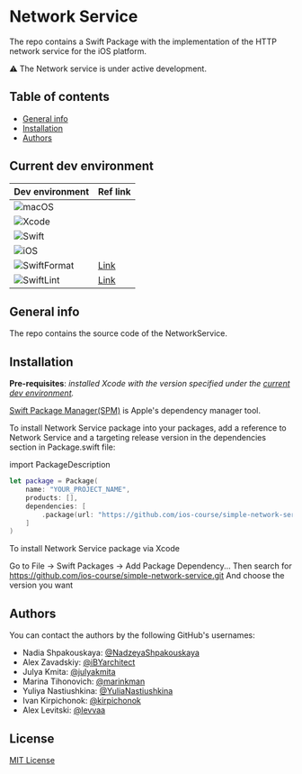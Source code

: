 # Network Service 

The repo contains a Swift Package with the implementation of the HTTP network service for the iOS platform.

⚠️ The Network service is under active development.

## Table of contents

* [General info](#general-info)
* [Installation](#installation)
* [Authors](#authors)

## Current dev environment 

| Dev environment| Ref link |
| --- | -- |
| ![macOS](https://img.shields.io/badge/macOS-13.3+-blue) |  
| ![Xcode](https://img.shields.io/badge/Xcode-14.3-red)   |
| ![Swift](https://img.shields.io/badge/Swift-5.8-orange) | 
| ![iOS](https://img.shields.io/badge/iOS-15%2B-lightgrey) | 
| ![SwiftFormat](https://img.shields.io/badge/SwiftFormat-0.51.7-yellow) | [Link](https://github.com/nicklockwood/SwiftFormat) |
| ![SwiftLint](https://img.shields.io/badge/SwiftLint-0.51.0-green)| [Link](https://github.com/realm/SwiftLint) |

## General info

The repo contains the source code of the NetworkService.

## Installation

**Pre-requisites**: _installed Xcode with the version specified under the [current dev environment](#current-dev-environment)._

[Swift Package Manager(SPM)](https://www.swift.org/package-manager/) is Apple's dependency manager tool.

To install Network Service package into your packages, add a reference to Network Service and a targeting release version in the dependencies section in Package.swift file:

import PackageDescription

``` swift
let package = Package(
    name: "YOUR_PROJECT_NAME",
    products: [],
    dependencies: [
        .package(url: "https://github.com/ios-course/simple-network-service.git", from: "0.1.0")
    ]
)
```

To install Network Service package via Xcode

Go to File -> Swift Packages -> Add Package Dependency...
Then search for https://github.com/ios-course/simple-network-service.git
And choose the version you want

## Authors

You can contact the authors by the following GitHub's usernames:

- Nadia Shpakouskaya: [@NadzeyaShpakouskaya](https://github.com/NadzeyaShpakouskaya)
- Alex Zavadskiy: [@iBYarchitect](https://github.com/iBYarchitect)
- Julya Kmita: [@julyakmita](https://github.com/julyakmita)
- Marina Tihonovich: [@marinkman](https://github.com/marinkman)
- Yuliya Nastiushkina: [@YuliaNastiushkina](https://github.com/YuliaNastiushkina)
- Ivan Kirpichonok: [@kirpichonok](https://github.com/kirpichonok)     
- Alex Levitski: [@levvaa](https://github.com/levvaa)

## License

[MIT License](https://opensource.org/license/mit/)
